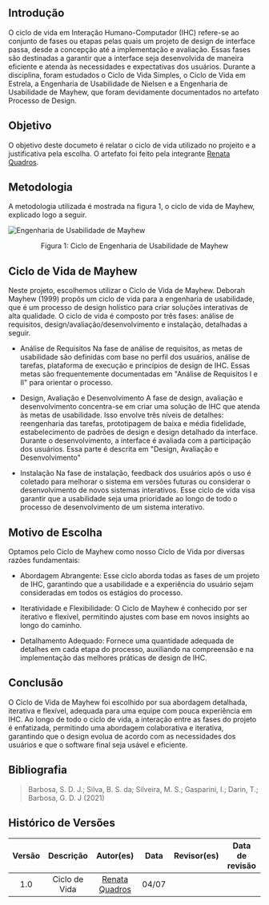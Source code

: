 ## Introdução
O ciclo de vida em Interação Humano-Computador (IHC) refere-se ao conjunto de fases ou etapas pelas quais um projeto de design de interface passa, desde a concepção até a implementação e avaliação. Essas fases são destinadas a garantir que a interface seja desenvolvida de maneira eficiente e atenda às necessidades e expectativas dos usuários. Durante a disciplina, foram estudados o Ciclo de Vida Simples, o Ciclo de Vida em Estrela, a Engenharia de Usabilidade de Nielsen e a Engenharia de Usabilidade de Mayhew, que foram devidamente documentados no artefato Processo de Design.

## Objetivo
O objetivo deste documeto é relatar o ciclo de vida utilizado no projeito e a justificativa pela escolha. O artefato foi feito pela integrante [Renata Quadros](https://github.com/Renatinha28).

## Metodologia
A metodologia utilizada é mostrada na figura 1, o ciclo de vida de Mayhew, explicado logo a seguir.

![Engenharia de Usabilidade de Mayhew](../assets/planejamento/ciclo-eng-mayhew.png)
<div align="center">
<p> Figura 1: Ciclo de Engenharia de Usabilidade de Mayhew</p> 
</div>


## Ciclo de Vida de Mayhew
Neste projeto, escolhemos utilizar o Ciclo de Vida de Mayhew. Deborah Mayhew (1999) propôs um ciclo de vida para a engenharia de usabilidade, que é um processo de design holístico para criar soluções interativas de alta qualidade. O ciclo de vida é composto por três fases: análise de requisitos, design/avaliação/desenvolvimento e instalação, detalhadas a seguir.

- Análise de Requisitos
Na fase de análise de requisitos, as metas de usabilidade são definidas com base no perfil dos usuários, análise de tarefas, plataforma de execução e princípios de design de IHC. Essas metas são frequentemente documentadas em "Análise de Requisitos I e II" para orientar o processo.

- Design, Avaliação e Desenvolvimento
A fase de design, avaliação e desenvolvimento concentra-se em criar uma solução de IHC que atenda às metas de usabilidade. Isso envolve três níveis de detalhes: reengenharia das tarefas, prototipagem de baixa e média fidelidade, estabelecimento de padrões de design e design detalhado da interface. Durante o desenvolvimento, a interface é avaliada com a participação dos usuários. Essa parte é descrita em "Design, Avaliação e Desenvolvimento"

- Instalação
Na fase de instalação, feedback dos usuários após o uso é coletado para melhorar o sistema em versões futuras ou considerar o desenvolvimento de novos sistemas interativos. Esse ciclo de vida visa garantir que a usabilidade seja uma prioridade ao longo de todo o processo de desenvolvimento de um sistema interativo.

## Motivo de Escolha
Optamos pelo Ciclo de Mayhew como nosso Ciclo de Vida por diversas razões fundamentais:

- Abordagem Abrangente: Esse ciclo aborda todas as fases de um projeto de IHC, garantindo que a usabilidade e a experiência do usuário sejam consideradas em todos os estágios do processo.

- Iteratividade e Flexibilidade: O Ciclo de Mayhew é conhecido por ser iterativo e flexível, permitindo ajustes com base em novos insights ao longo do caminho.

- Detalhamento Adequado: Fornece uma quantidade adequada de detalhes em cada etapa do processo, auxiliando na compreensão e na implementação das melhores práticas de design de IHC.

## Conclusão
O Ciclo de Vida de Mayhew foi escolhido por sua abordagem detalhada, iterativa e flexível, adequada para uma equipe com pouca experiência em IHC. Ao longo de todo o ciclo de vida, a interação entre as fases do projeto é enfatizada, permitindo uma abordagem colaborativa e iterativa, garantindo que o design evolua de acordo com as necessidades dos usuários e que o software final seja usável e eficiente.

## Bibliografia
> Barbosa, S. D. J.; Silva, B. S. da; Silveira, M. S.; Gasparini, I.; Darin, T.; Barbosa, G. D. J (2021) 

## **Histórico de Versões**

|     Versão       |     Descrição      |      Autor(es)      | Data           |  Revisor(es)          |Data de revisão|
| :----------------------------------------------------------: | :-------------------------------: | :-------------------------------------------------: | :-------------------------------: |  :-------------------------------: | :-------------------------------: |
| 1.0 | Ciclo de Vida | [Renata Quadros](https://github.com/Renatinha28)   | 04/07 |  